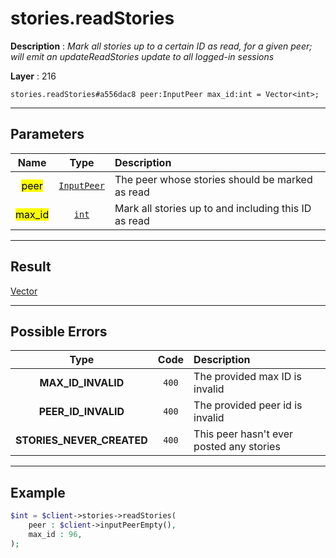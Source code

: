 # stories.readStories

**Description** : *Mark all stories up to a certain ID as read, for a given peer; will emit an updateReadStories update to all logged\-in sessions*

**Layer** : 216

```tl
stories.readStories#a556dac8 peer:InputPeer max_id:int = Vector<int>;
```

---

## Parameters

| Name | Type | Description |
| :---: | :---: | :--- |
| <mark>peer</mark> | [`InputPeer`](type/InputPeer) | The peer whose stories should be marked as read |
| <mark>max_id</mark> | [`int`](type/int) | Mark all stories up to and including this ID as read |

---

## Result

[Vector<int>](type/int)

---

## Possible Errors

| Type | Code | Description |
| :---: | :---: | :--- |
| **MAX_ID_INVALID** | `400` | The provided max ID is invalid |
| **PEER_ID_INVALID** | `400` | The provided peer id is invalid |
| **STORIES_NEVER_CREATED** | `400` | This peer hasn't ever posted any stories |

---

## Example

```php
$int = $client->stories->readStories(
	peer : $client->inputPeerEmpty(),
	max_id : 96,
);
```
